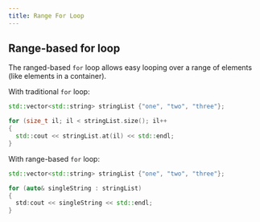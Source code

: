 ```yaml
---
title: Range For Loop
---
```


## Range-based for loop

The ranged-based `for` loop allows easy looping over a range of elements (like elements in a container).

With traditional `for` loop:

```cpp
std::vector<std::string> stringList {"one", "two", "three"};

for (size_t il; il < stringList.size(); il++
{
  std::cout << stringList.at(il) << std::endl;
}
```

With range-based `for` loop:

```cpp
std::vector<std::string> stringList {"one", "two", "three"};

for (auto& singleString : stringList)
{
  std:cout << singleString << std::endl;
}
```
